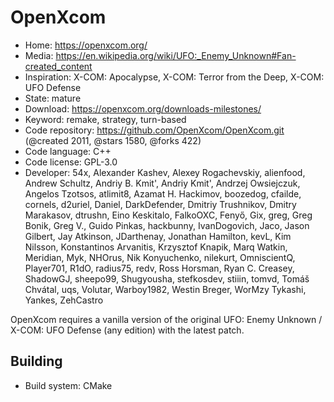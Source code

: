 # OpenXcom

- Home: https://openxcom.org/
- Media: https://en.wikipedia.org/wiki/UFO:_Enemy_Unknown#Fan-created_content
- Inspiration: X-COM: Apocalypse, X-COM: Terror from the Deep, X-COM: UFO Defense
- State: mature
- Download: https://openxcom.org/downloads-milestones/
- Keyword: remake, strategy, turn-based
- Code repository: https://github.com/OpenXcom/OpenXcom.git (@created 2011, @stars 1580, @forks 422)
- Code language: C++
- Code license: GPL-3.0
- Developer: 54x, Alexander Kashev, Alexey Rogachevskiy, alienfood, Andrew Schultz, Andriy B. Kmit', Andriy Kmit', Andrzej Owsiejczuk, Angelos Tzotsos, atlimit8, Azamat H. Hackimov, boozedog, cfailde, cornels, d2uriel, Daniel, DarkDefender, Dmitriy Trushnikov, Dmitry Marakasov, dtrushn, Eino Keskitalo, FalkoOXC, Fenyő, Gix, greg, Greg Bonik, Greg V., Guido Pinkas, hackbunny, IvanDogovich, Jaco, Jason Gilbert, Jay Atkinson, JDarthenay, Jonathan Hamilton, kevL, Kim Nilsson, Konstantinos Arvanitis, Krzysztof Knapik, Marq Watkin, Meridian, Myk, NHOrus, Nik Konyuchenko, nilekurt, OmniscientQ, Player701, R1dO, radius75, redv, Ross Horsman, Ryan C. Creasey, ShadowGJ, sheepo99, Shugyousha, stefkosdev, stiiin, tomvd, Tomáš Chvátal, uqs, Volutar, Warboy1982, Westin Breger, WorMzy Tykashi, Yankes, ZehCastro

OpenXcom requires a vanilla version of the original UFO: Enemy Unknown / X-COM: UFO Defense (any edition) with the latest patch.

## Building

- Build system: CMake
